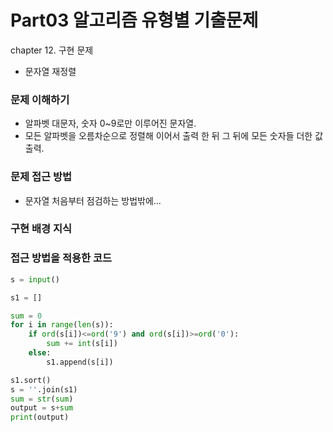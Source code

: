 # Part03 알고리즘 유형별 기출문제
chapter 12. 구현 문제
- 문자열 재정렬

### 문제 이해하기
- 알파벳 대문자, 숫자 0~9로만 이루어진 문자열.
- 모든 알파벳을 오름차순으로 정렬해 이어서 출력 한 뒤 그 뒤에 모든 숫자들 더한 값 출력.

### 문제 접근 방법
- 문자열 처음부터 점검하는 방법밖에...


### 구현 배경 지식


### 접근 방법을 적용한 코드
```python
s = input()

s1 = []

sum = 0
for i in range(len(s)):
    if ord(s[i])<=ord('9') and ord(s[i])>=ord('0'):
        sum += int(s[i])
    else:
        s1.append(s[i])

s1.sort()
s = ''.join(s1)
sum = str(sum)
output = s+sum
print(output)
```